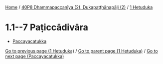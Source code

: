 
[Home](/) / [40P8 Dhammapaccanīya (2), Dukapaṭṭhānapāḷi (2)](../../40P8.md) / [1 Hetuduka](../1.md)

# 1.1--7 Paṭiccādivāra

* [Paccayacatukka](1.1--7/Paccayacatukka.md)

[Go to previous page (1 Hetuduka)](../1.md) / [Go to parent page (1 Hetuduka)](../1.md) / [Go to next page (Paccayacatukka)](1.1--7/Paccayacatukka.md)


